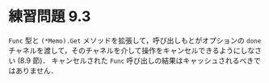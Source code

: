 # 練習問題 9.3

`Func` 型と `(*Memo).Get` メソッドを拡張して，呼び出しもとがオプションの
`done` チャネルを渡して，そのチャネルを介して操作をキャンセルできるようにしなさい (8.9 節)．
キャンセルされた `Func` 呼び出しの結果はキャッシュされるべきではありません．
